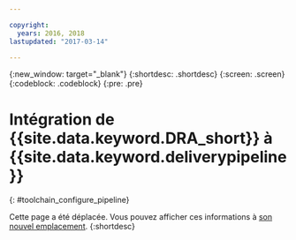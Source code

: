 ```yaml
---

copyright:
  years: 2016, 2018
lastupdated: "2017-03-14"

---
```


{:new_window: target="_blank"}
{:shortdesc: .shortdesc}
{:screen: .screen}
{:codeblock: .codeblock}
{:pre: .pre}

# Intégration de {{site.data.keyword.DRA_short}} à {{site.data.keyword.deliverypipeline}}
{: #toolchain_configure_pipeline}

Cette page a été déplacée. Vous pouvez afficher ces informations à [son nouvel emplacement](/docs/services/DevOpsInsights/about_risk.html).
{:shortdesc}

